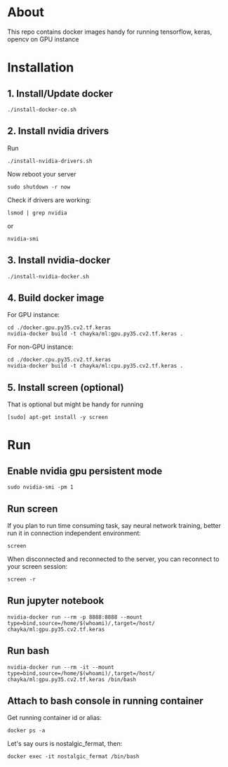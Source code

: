 # About

This repo contains docker images handy for running tensorflow, keras, opencv on GPU instance

# Installation

## 1. Install/Update docker

```
./install-docker-ce.sh
```

## 2. Install nvidia drivers

Run
```
./install-nvidia-drivers.sh
```

Now reboot your server
```
sudo shutdown -r now
```

Check if drivers are working:
```
lsmod | grep nvidia
```
or
```
nvidia-smi
```

## 3. Install nvidia-docker

```
./install-nvidia-docker.sh
```

## 4. Build docker image

For GPU instance:
```
cd ./docker.gpu.py35.cv2.tf.keras
nvidia-docker build -t chayka/ml:gpu.py35.cv2.tf.keras .
```

For non-GPU instance:
```
cd ./docker.cpu.py35.cv2.tf.keras
nvidia-docker build -t chayka/ml:cpu.py35.cv2.tf.keras .
```

## 5. Install screen (optional)

That is optional but might be handy for running
```
[sudo] apt-get install -y screen 
```

# Run

## Enable nvidia gpu persistent mode

```
sudo nvidia-smi -pm 1
```

## Run screen

If you plan to run time consuming task, say neural network training, better run it in connection independent environment:
```
screen
```

When disconnected and reconnected to the server, you can reconnect to your screen session:
```
screen -r
```

## Run jupyter notebook

```
nvidia-docker run --rm -p 8888:8888 --mount type=bind,source=/home/$(whoami)/,target=/host/ chayka/ml:gpu.py35.cv2.tf.keras
```

## Run bash

```
nvidia-docker run --rm -it --mount type=bind,source=/home/$(whoami)/,target=/host/ chayka/ml:gpu.py35.cv2.tf.keras /bin/bash
```

## Attach to bash console in running container

Get running container id or alias:
```
docker ps -a
```

Let's say ours is nostalgic_fermat, then:
```
docker exec -it nostalgic_fermat /bin/bash
```